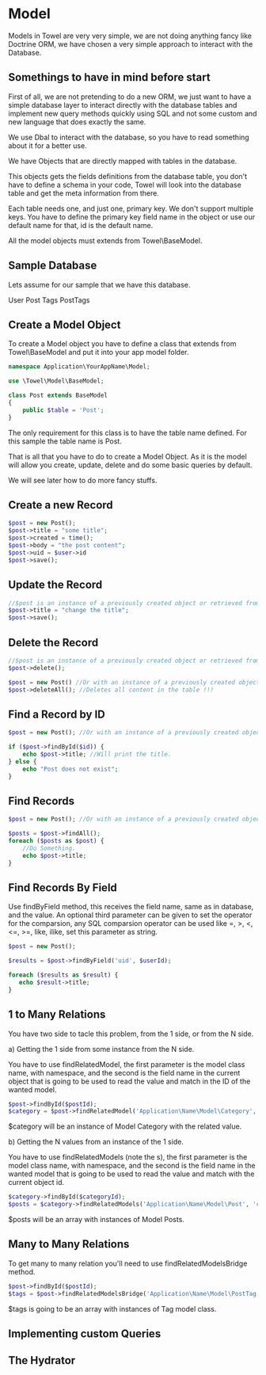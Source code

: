 Model
=====

Models in Towel are very very simple, we are not doing anything fancy like Doctrine ORM,
we have chosen a very simple approach to interact with the Database.

Somethings to have in mind before start
---------------------------------------

First of all, we are not pretending to do a new ORM, we just want to have a simple database
layer to interact directly with the database tables and implement new query methods quickly using SQL
and not some custom and new language that does exactly the same.

We use Dbal to interact with the database, so you have to read something about it for a better use.

We have Objects that are directly mapped with tables in the database.

This objects gets the fields definitions from the database table, you don't have to
define a schema in your code, Towel will look into the database table and get the meta information
from there.

Each table needs one, and just one, primary key. We don't support multiple keys. You have to define
the primary key field name in the object or use our default name for that, id is the default name.

All the model objects must extends from Towel\BaseModel.

Sample Database
---------------

Lets assume for our sample that we have this database.

User
Post
Tags
PostTags

Create a Model Object
---------------------

To create a Model object you have to define a class that extends from Towel\BaseModel and put it into
your app model folder.

```php
namespace Application\YourAppName\Model;

use \Towel\Model\BaseModel;

class Post extends BaseModel
{
    public $table = 'Post';
}
```

The only requirement for this class is to have the table name defined. For this sample the table
name is Post.

That is all that you have to do to create a Model Object. As it is the model will allow you
create, update, delete and do some basic queries by default.

We will see later how to do more fancy stuffs.

Create a new Record
-------------------

```php
$post = new Post();
$post->title = "some title";
$post->created = time();
$post->body = "the post content";
$post->uid = $user->id
$post->save();
```

Update the Record
-----------------


```php
//$post is an instance of a previously created object or retrieved from the database.
$post->title = "change the title";
$post->save();
```

Delete the Record
-----------------

```php
//$post is an instance of a previously created object or retrieved from the database.
$post->delete();
```

```php
$post = new Post() //Or with an instance of a previously created object or retrieved from the database.
$post->deleteAll(); //Deletes all content in the table !!!
```

Find a Record by ID
-------------------

```php
$post = new Post(); //Or with an instance of a previously created object or retrieved from the database.

if ($post->findById($id)) {
    echo $post->title; //Will print the title.
} else {
    echo "Post does not exist";
}
```

Find Records
------------

```php
$post = new Post(); //Or with an instance of a previously created object or retrieved from the database.

$posts = $post->findAll();
foreach ($posts as $post) {
    //Do Something.
    echo $post->title;
}
```

Find Records By Field
---------------------
Use findByField method, this receives the field name, same as in database, and the value.
An optional third parameter can be given to set the operator for the comparsion, any SQL comparsion operator
can be used like =, >, <, <=, >=, like, ilike, set this parameter as string.

```php
$post = new Post();

$results = $post->findByField('uid', $userId);

foreach ($results as $result) {
   echo $result->title;
}

```

1 to Many Relations
-------------------

You have two side to tacle this problem, from the 1 side, or from the N side.

a) Getting the 1 side from some instance from the N side.

You have to use findRelatedModel, the first parameter is the model class name, with namespace, and the second is the field name in the current
object that is going to be used to read the value and match in the ID of the wanted model.

```php
$post->findById($postId);
$category = $post->findRelatedModel('Application\Name\Model\Category', 'category_id');
```

$category will be an instance of Model Category with the related value.

b) Getting the N values from an instance of the 1 side.

You have to use findRelatedModels (note the s), the first parameter is the model class name, with namespace, and the second is the field name in the wanted
model that is going to be used to read the value and match with the current object id.

```php
$category->findById($categoryId);
$posts = $category->findRelatedModels('Application\Name\Model\Post', 'category_id');
```

$posts will be an array with instances of Model Posts.

Many to Many Relations
----------------------

To get many to many relation you'll need to use findRelatedModelsBridge method.

```php
$post->findById($postId);
$tags = $post->findRelatedModelsBridge('Application\Name\Model\PostTag', 'Application\Name\Model\Tag');
```

$tags is going to be an array with instances of Tag model class.

Implementing custom Queries
---------------------------

The Hydrator
------------

